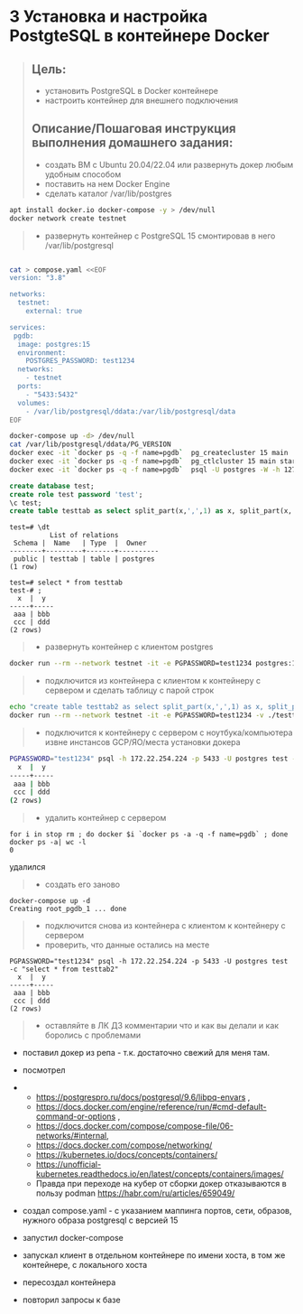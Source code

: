 # 3 Установка и настройка PostgteSQL в контейнере Docker #
> ## Цель: ##
> * установить PostgreSQL в Docker контейнере
> * настроить контейнер для внешнего подключения
> ## Описание/Пошаговая инструкция выполнения домашнего задания: ##
> * создать ВМ с Ubuntu 20.04/22.04 или развернуть докер любым удобным способом
> * поставить на нем Docker Engine
> * сделать каталог /var/lib/postgres
```sh
apt install docker.io docker-compose -y > /dev/null
docker network create testnet
```

> * развернуть контейнер с PostgreSQL 15 смонтировав в него /var/lib/postgresql
```sh

cat > compose.yaml <<EOF
version: "3.8"

networks:
  testnet:
    external: true

services:
 pgdb:
  image: postgres:15
  environment:
    POSTGRES_PASSWORD: test1234
  networks:
    - testnet
  ports:
    - "5433:5432"
  volumes:
    - /var/lib/postgresql/ddata:/var/lib/postgresql/data
EOF

docker-compose up -d> /dev/null
cat /var/lib/postgresql/ddata/PG_VERSION
docker exec -it `docker ps -q -f name=pgdb`  pg_createcluster 15 main
docker exec -it `docker ps -q -f name=pgdb`  pg_ctlcluster 15 main start
docker exec -it `docker ps -q -f name=pgdb`  psql -U postgres -W -h 127.0.0.1

```

```sql
create database test;
create role test password 'test';
\c test;
create table testtab as select split_part(x,',',1) as x, split_part(x,',',2) as y from regexp_split_to_table('aaa,bbb;ccc,ddd', ';') x;
```
```
test=# \dt
          List of relations
 Schema |  Name   | Type  |  Owner
--------+---------+-------+----------
 public | testtab | table | postgres
(1 row)

test=# select * from testtab
test-# ;
  x  |  y
-----+-----
 aaa | bbb
 ccc | ddd
(2 rows)
```
> * развернуть контейнер с клиентом postgres
```sh
docker run --rm --network testnet -it -e PGPASSWORD=test1234 postgres:15 /usr/bin/psql -h pgdb -U postgres test
```
> * подключится из контейнера с клиентом к контейнеру с сервером и сделать таблицу с парой строк
```sh
echo "create table testtab2 as select split_part(x,',',1) as x, split_part(x,',',2) as y from regexp_split_to_table('aaa,bbb;ccc,ddd', ';') x;" > testtab2.sql
docker run --rm --network testnet -it -e PGPASSWORD=test1234 -v ./testtab2.sql:/testtab2.sql postgres:15 /usr/bin/psql -h pgdb -U postgres test -f /testtab2.sql
```
> * подключится к контейнеру с сервером с ноутбука/компьютера извне инстансов GCP/ЯО/места установки докера
```sh
PGPASSWORD="test1234" psql -h 172.22.254.224 -p 5433 -U postgres test -c "select * from testtab2"
  x  |  y
-----+-----
 aaa | bbb
 ccc | ddd
(2 rows)
```
> * удалить контейнер с сервером
```
for i in stop rm ; do docker $i `docker ps -a -q -f name=pgdb` ; done
docker ps -a| wc -l
0
```
удалился

> * создать его заново
```
docker-compose up -d
Creating root_pgdb_1 ... done
```
>   * подключится снова из контейнера с клиентом к контейнеру с сервером
>   * проверить, что данные остались на месте
```
PGPASSWORD="test1234" psql -h 172.22.254.224 -p 5433 -U postgres test -c "select * from testtab2"
  x  |  y
-----+-----
 aaa | bbb
 ccc | ddd
(2 rows)
```

> * оставляйте в ЛК ДЗ комментарии что и как вы делали и как боролись с проблемами
* поставил докер из репа - т.к. достаточно свежий для меня там.
* посмотрел
* * https://postgrespro.ru/docs/postgresql/9.6/libpq-envars ,
  * https://docs.docker.com/engine/reference/run/#cmd-default-command-or-options ,
  * https://docs.docker.com/compose/compose-file/06-networks/#internal,
  * https://docs.docker.com/compose/networking/
  * https://kubernetes.io/docs/concepts/containers/
  * https://unofficial-kubernetes.readthedocs.io/en/latest/concepts/containers/images/
  * Правда при переходе на кубер от сборки докер отказываются в пользу podman https://habr.com/ru/articles/659049/

* создал compose.yaml - с указанием маппинга портов, сети, образов, нужного образа postgresql с версией 15
* запустил docker-compose
* запускал клиент в отдельном контейнере по имени хоста, в том же контейнере, с локального хоста
* пересоздал контейнера
* повторил запросы к базе
